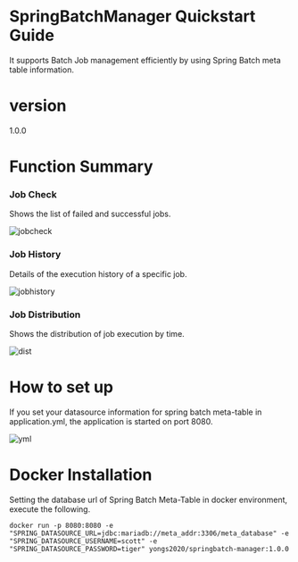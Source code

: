 # SpringBatchManager Quickstart Guide 
It supports Batch Job management efficiently by using Spring Batch meta table information.
# version
1.0.0
# Function Summary
### Job Check
Shows the list of failed and successful jobs.

![jobcheck](https://user-images.githubusercontent.com/100505047/155977234-d51bf310-e884-4c56-95fc-64f30800480c.png)

### Job History
Details of the execution history of a specific job.

![jobhistory](https://user-images.githubusercontent.com/100505047/155977274-3c02fcda-cddd-4f3b-a6e1-c6c896c69b2c.png)

### Job Distribution
Shows the distribution of job execution by time.

![dist](https://user-images.githubusercontent.com/100505047/155977433-4c9add59-b334-42f1-8138-fcfb79d09637.png)

# How to set up
If you set your datasource information for spring batch meta-table in application.yml, the application is started on port 8080.

![yml](https://user-images.githubusercontent.com/13634581/156312793-3ec16573-d2c5-429b-a36c-eb392c7ba015.png)

# Docker Installation
Setting the database url of Spring Batch Meta-Table in docker environment, execute the following.

```
docker run -p 8080:8080 -e "SPRING_DATASOURCE_URL=jdbc:mariadb://meta_addr:3306/meta_database" -e "SPRING_DATASOURCE_USERNAME=scott" -e "SPRING_DATASOURCE_PASSWORD=tiger" yongs2020/springbatch-manager:1.0.0
```
